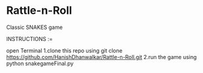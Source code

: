 # Rattle-n-Roll
Classic SNAKES game 

INSTRUCTIONS :=

open Terminal
1.clone this repo using git clone https://github.com/HanishDhanwalkar/Rattle-n-Roll.git
2.run the game using python snakegameFinal.py
